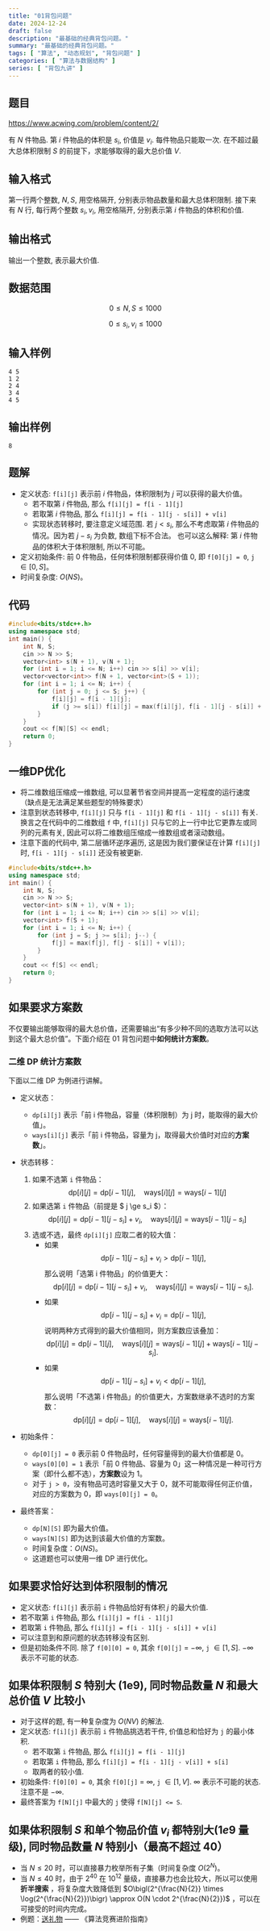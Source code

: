 ```yaml
---
title: "01背包问题"
date: 2024-12-24
draft: false
description: "最基础的经典背包问题。"
summary: "最基础的经典背包问题。"
tags: [ "算法", "动态规划", "背包问题" ]
categories: [ "算法与数据结构" ]
series: [ "背包九讲" ]
---
```


## 题目

https://www.acwing.com/problem/content/2/

有 $N$ 件物品. 第 $i$ 件物品的体积是 $s_i$, 价值是 $v_i$.
每件物品只能取一次. 在不超过最大总体积限制 $S$ 的前提下，求能够取得的最大总价值 $V$.

## 输入格式

第一行两个整数, $N, S$, 用空格隔开, 分别表示物品数量和最大总体积限制.
接下来有 $N$ 行, 每行两个整数 $s_i, v_i$, 用空格隔开, 分别表示第 $i$ 件物品的体积和价值.

## 输出格式

输出一个整数, 表示最大价值.

## 数据范围

$$0 \le N, S \leq 1000$$

$$0 \le s_i, v_i \leq 1000$$

## 输入样例

```
4 5
1 2
2 4
3 4
4 5
```

## 输出样例

```
8
```

## 题解

- 定义状态: `f[i][j]` 表示前 $i$ 件物品，体积限制为 $j$ 可以获得的最大价值。
    - 若不取第 $i$ 件物品, 那么 `f[i][j] = f[i - 1][j]`
    - 若取第 $i$ 件物品, 那么 `f[i][j] = f[i - 1][j - s[i]] + v[i]`
    - 实现状态转移时, 要注意定义域范围. 若 $j < s_i$, 那么不考虑取第 $i$ 件物品的情况。因为若 $j-s_i$ 为负数, 数组下标不合法。
      也可以这么解释: 第 $i$ 件物品的体积大于体积限制, 所以不可能。
- 定义初始条件: 前 $0$ 件物品，任何体积限制都获得价值 $0$, 即 `f[0][j] = 0`, `j` $\in [0, S]$。
- 时间复杂度: $O(NS)$。

## 代码

```cpp
#include<bits/stdc++.h>
using namespace std;
int main() {
    int N, S;
    cin >> N >> S;
    vector<int> s(N + 1), v(N + 1);
    for (int i = 1; i <= N; i++) cin >> s[i] >> v[i];
    vector<vector<int>> f(N + 1, vector<int>(S + 1));
    for (int i = 1; i <= N; i++) {
        for (int j = 0; j <= S; j++) {
            f[i][j] = f[i - 1][j];
            if (j >= s[i]) f[i][j] = max(f[i][j], f[i - 1][j - s[i]] + v[i]);
        }
    }
    cout << f[N][S] << endl;
    return 0;
}
```

## 一维DP优化

- 将二维数组压缩成一维数组, 可以显著节省空间并提高一定程度的运行速度（缺点是无法满足某些题型的特殊要求）
- 注意到状态转移中, `f[i][j]` 只与 `f[i - 1][j]` 和 `f[i - 1][j - s[i]]` 有关. 换言之在代码中的二维数组 `f` 中,
  `f[i][j]` 只与它的上一行中比它更靠左或同列的元素有关, 因此可以将二维数组压缩成一维数组或者滚动数组。
- 注意下面的代码中, 第二层循环逆序遍历, 这是因为我们要保证在计算 `f[i][j]` 时, `f[i - 1][j - s[i]]` 还没有被更新.

```cpp
#include<bits/stdc++.h>
using namespace std;
int main() {
    int N, S;
    cin >> N >> S;
    vector<int> s(N + 1), v(N + 1);
    for (int i = 1; i <= N; i++) cin >> s[i] >> v[i];
    vector<int> f(S + 1);
    for (int i = 1; i <= N; i++) {
        for (int j = S; j >= s[i]; j--) {
            f[j] = max(f[j], f[j - s[i]] + v[i]);
        }
    }
    cout << f[S] << endl;
    return 0;
}
```

## 如果要求方案数

不仅要输出能够取得的最大总价值，还需要输出“有多少种不同的选取方法可以达到这个最大总价值”。下面介绍在 01 背包问题中**如何统计方案数**。

### 二维 DP 统计方案数

下面以二维 DP 为例进行讲解。

- 定义状态：
  - `dp[i][j]` 表示「前 i 件物品，容量（体积限制）为 j 时，能取得的最大价值」。
  - `ways[i][j]` 表示「前 i 件物品，容量为 j，取得最大价值时对应的**方案数**」。

- 状态转移：
  1. 如果不选第 `i` 件物品：
     $$
       \text{dp}[i][j] = \text{dp}[i-1][j], 
       \quad
       \text{ways}[i][j] = \text{ways}[i-1][j]
     $$
  2. 如果选第 `i` 件物品（前提是 $ j \ge s_i $）：
     $$
       \text{dp}[i][j] 
         = \text{dp}[i-1][j - s_i] + v_i,
       \quad
       \text{ways}[i][j]
         = \text{ways}[i-1][j - s_i]
     $$
  3. 选或不选，最终 `dp[i][j]` 应取二者的较大值：
     - 如果
       $$
         \text{dp}[i-1][j - s_i] + v_i 
           > \text{dp}[i-1][j],
       $$
       那么说明「选第 i 件物品」的价值更大：
       $$
         \text{dp}[i][j] = \text{dp}[i-1][j - s_i] + v_i,
         \quad
         \text{ways}[i][j] = \text{ways}[i-1][j - s_i].
       $$
     - 如果
       $$
         \text{dp}[i-1][j - s_i] + v_i 
           = \text{dp}[i-1][j],
       $$
       说明两种方式得到的最大价值相同，则方案数应该叠加：
       $$
         \text{dp}[i][j] = \text{dp}[i-1][j], 
         \quad
         \text{ways}[i][j] 
           = \text{ways}[i-1][j] 
             + \text{ways}[i-1][j - s_i].
       $$
     - 如果
       $$
         \text{dp}[i-1][j - s_i] + v_i 
           < \text{dp}[i-1][j],
       $$
       那么说明「不选第 i 件物品」的价值更大，方案数继承不选时的方案数：
       $$
         \text{dp}[i][j] = \text{dp}[i-1][j],
         \quad
         \text{ways}[i][j] = \text{ways}[i-1][j].
       $$

- 初始条件：
  - `dp[0][j] = 0` 表示前 0 件物品时，任何容量得到的最大价值都是 0。  
  - `ways[0][0] = 1` 表示「前 0 件物品、容量为 0」这一种情况是一种可行方案（即什么都不选），**方案数**设为 1。  
  - 对于 `j > 0`，没有物品可选时容量又大于 0，就不可能取得任何正价值，对应的方案数为 0，即 `ways[0][j] = 0`。

- 最终答案：  
  - `dp[N][S]` 即为最大价值。  
  - `ways[N][S]` 即为达到该最大价值的方案数。
  - 时间复杂度：$O(NS)$。
  - 这道题也可以使用一维 DP 进行优化。

## 如果要求恰好达到体积限制的情况

- 定义状态: `f[i][j]` 表示前 `i` 件物品恰好有体积 $j$ 的最大价值.
- 若不取第 `i` 件物品, 那么 `f[i][j] = f[i - 1][j]`
- 若取第 `i` 件物品, 那么 `f[i][j] = f[i - 1][j - s[i]] + v[i]`
- 可以注意到和原问题的状态转移没有区别.
- 但是初始条件不同. 除了 `f[0][0] = 0`, 其余 `f[0][j]` = $-\infty$, `j` $\in [1, S]$. $-\infty$ 表示不可能的状态.

## 如果体积限制 $S$ 特别大 (1e9), 同时物品数量 $N$ 和最大总价值 $V$ 比较小

- 对于这样的题, 有一种复杂度为 $O(NV)$ 的解法.
- 定义状态: `f[i][j]` 表示前 `i` 件物品挑选若干件, 价值总和恰好为 `j` 的最小体积.
    - 若不取第 `i` 件物品, 那么 `f[i][j] = f[i - 1][j]`
    - 若取第 `i` 件物品, 那么 `f[i][j] = f[i - 1][j - v[i]] + s[i]`
    - 取两者的较小值.
- 初始条件: `f[0][0] = 0`, 其余 `f[0][j]` = $\infty$, `j` $\in [1, V]$. $\infty$ 表示不可能的状态. 注意不是 $-\infty$.
- 最终答案为 `f[N][j]` 中最大的 `j` 使得 `f[N][j] <= S`.

## 如果体积限制 $S$ 和单个物品价值 $v_i$ 都特别大($1e9$ 量级), 同时物品数量 $N$ 特别小（最高不超过 40）

- 当 $N \leq 20$ 时，可以直接暴力枚举所有子集（时间复杂度 $O(2^N)$。
- 当 $N \leq 40$ 时，由于 $2^{40}$ 在 $10^{12}$ 量级，直接暴力也会比较大，所以可以使用 **折半搜索**
  ，将复杂度大致降低到 $O\bigl(2^{\frac{N}{2}} \times \log(2^{\frac{N}{2}})\bigr) \approx O(N \cdot 2^{\frac{N}{2}})$
  ，可以在可接受的时间内完成。
- 例题：[送礼物](https://www.acwing.com/solution/content/38250/) —— 《算法竞赛进阶指南》